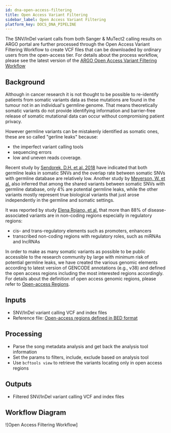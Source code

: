 ```yaml
---
id: dna-open-access-filtering
title: Open Access Variant Filtering
sidebar_label: Open Access Variant Filtering
platform_key: DOCS_DNA_PIPELINE
---
```


The SNV/InDel variant calls from both Sanger & MuTect2 calling results on ARGO portal are further processed through the Open Access Variant Filtering Workflow to create VCF files that can be downloaded by ordinary users from the open-access tier. For details about the process workflow, please see the latest version of the [ARGO Open Access Variant Filtering Workflow](https://github.com/icgc-argo-workflows/open-access-variant-filtering/releases)

## Background

Although in cancer research it is not thought to be possible to re-identify patients from somatic variants data as these mutations are found in the tumour not in an individual's germline genome. That means theoretically somatic variants do not provide identifying information and barrier-free release of somatic mutational data can occur without compromising patient privacy.

However germline variants can be mistakenly identified as somatic ones, these are so called "gerline leaks" because:

- the imperfect variant calling tools
- sequencing errors
- low and uneven reads coverage.

Recent study by [Sendorek, D.H. et al. 2018](https://doi.org/10.1186/s12859-018-2046-0) have indicated that both germline leaks in somatic SNVs and the overlap rate between somatic SNVs with germline database are relatively low. Another study by [Meyerson, W. et al.](https://doi.org/10.1186/s12859-020-3508-8) also inferred that among the shared variants between somatic SNVs with germline database, only 4% are potential germline leaks, while the other variants mostly represent true biological variants that just arose independently in the germline and somatic settings.

It was reported by study [Elena Rojano, et al.](https://doi.org/10.1093/bib/bby039) that more than 88% of disease-associated variants are in non-coding regions especially in regulatory regions:

- cis- and trans-regulatory elements such as promoters, enhancers
- transcribed non-coding regions with regulatory roles, such as miRNAs and lncRNAs

In order to make as many somatic variants as possible to be public accessible to the research community by large with minimum risk of potential germline leaks, we have created the various genomic elements according to latest version of GENCODE annotations (e.g., v38) and defined the open access regions including the most interested regions accordingly. For details about the definition of open access genomic regions, please refer to [Open-access Regions](https://github.com/icgc-argo/open-access-regions).

## Inputs

- SNV/InDel variant calling VCF and index files
- Reference file: [Open-access regions defined in BED format](<(https://github.com/icgc-argo/open-access-regions/tree/main/data/hg38/bed/gencode.v38)>)

## Processing

- Parse the song metadata analysis and get back the analysis tool information
- Set the params to filters, include, exclude based on analysis tool
- Use `bcftools view` to retrieve the variants locating only in open access regions

## Outputs

- Filtered SNV/InDel variant calling VCF and index files

## Workflow Diagram

![Open Access Filtering Workflow]
